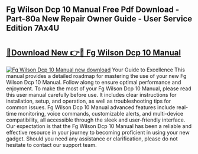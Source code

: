 ## Fg Wilson Dcp 10 Manual Free Pdf Download - Part-80a New Repair Owner Guide - User Service Edition 7Ax4U

# <h2><a href="http://cf10178.oget.top/?id=Fg+Wilson+Dcp+10+Manual">🔗Download New 👉🔴 Fg Wilson Dcp 10 Manual</a></h2>

[![Fg Wilson Dcp 10 Manual new download](https://i.imgur.com/5g1atiW.png)](http://cf10178.oget.top/?id=Fg+Wilson+Dcp+10+Manual)
Your Guide to Excellence This manual provides a detailed roadmap for mastering the use of your new Fg Wilson Dcp 10 Manual. Follow along to ensure optimal performance and enjoyment. To make the most of your Fg Wilson Dcp 10 Manual, please read this user manual carefully before use. It includes clear instructions for installation, setup, and operation, as well as troubleshooting tips for common issues. Fg Wilson Dcp 10 Manual advanced features include real-time monitoring, voice commands, customizable alerts, and multi-device compatibility, all accessible through the sleek and user-friendly interface. Our expectation is that the Fg Wilson Dcp 10 Manual has been a reliable and effective resource in your journey to becoming proficient in using your new gadget. Should you need any assistance or clarification, please do not hesitate to contact our support team.
